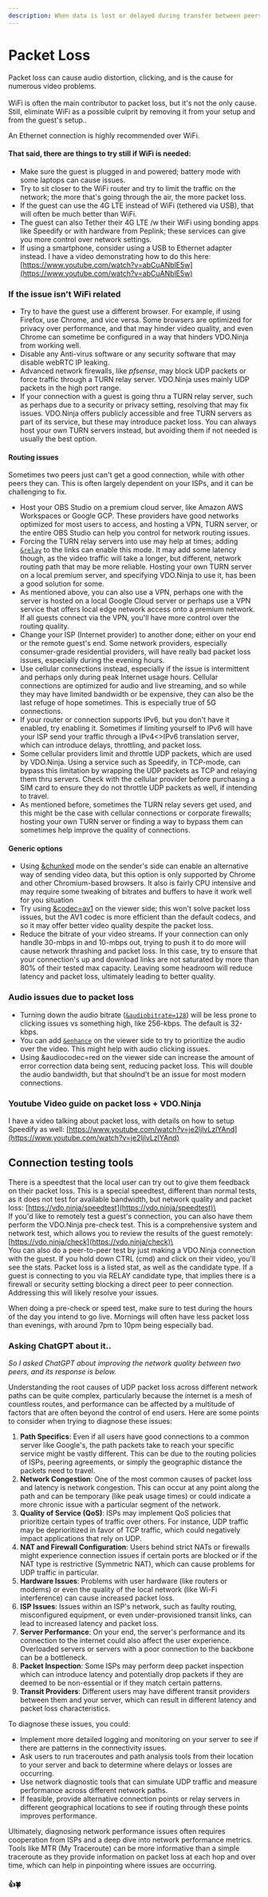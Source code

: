 ```yaml
---
description: When data is lost or delayed during transfer between peers
---
```


# Packet Loss

Packet loss can cause audio distortion, clicking, and is the cause for numerous video problems. \
\
WiFi is often the main contributor to packet loss, but it's not the only cause. Still, eliminate WiFi as a possible culprit by removing it from your setup and from the guest's setup..

An Ethernet connection is highly recommended over WiFi.

#### That said, there are things to try still if WiFi is needed:

* Make sure the guest is plugged in and powered; battery mode with some laptops can cause issues.
* Try to sit closer to the WiFi router and try to limit the traffic on the network; the more that's going through the air, the more packet loss.
* If the guest can use the 4G LTE instead of WiFi (tethered via USB), that will often be much better than WiFi.
* The guest can also Tether their 4G LTE /w their WiFi using bonding apps like Speedify or with hardware from Peplink; these services can give you more control over network settings.
* If using a smartphone, consider using a USB to Ethernet adapter instead. I have a video demonstrating how to do this here: [https://www.youtube.com/watch?v=abCuANblE5w](https://www.youtube.com/watch?v=abCuANblE5w)

### If the issue isn't WiFi related

* Try to have the guest use a different browser. For example, if using Firefox, use Chrome, and vice versa. Some browsers are optimized for privacy over performance, and that may hinder video quality, and even Chrome can sometime be configured in a way that hinders VDO.Ninja from working well.
* Disable any Anti-virus software or any security software that may disable webRTC IP leaking.
* Advanced network firewalls, like _pfsense_, may block UDP packets or force traffic through a TURN relay server. VDO.Ninja uses mainly UDP packets in the high port range.
* If your connection with a guest is going thru a TURN relay server, such as perhaps due to a security or privacy setting, resolving that may fix issues. VDO.Ninja offers publicly accessible and free TURN servers as part of its service, but these may introduce packet loss. You can always host your own TURN servers instead, but avoiding them if not needed is usually the best option.

#### Routing issues

Sometimes two peers just can't get a good connection, while with other peers they can. This is often largely dependent on your ISPs, and it can be challenging to fix.

* Host your OBS Studio on a premium cloud server, like Amazon AWS Workspaces or Google GCP. These providers have good networks optimized for most users to access, and hosting a VPN, TURN server, or the entire OBS Studio can help you control for network routing issues.
* Forcing the TURN relay servers into use may help at times; adding [`&relay`](../general-settings/and-relay.md) to the links can enable this mode. It may add some latency though, as the video traffic will take a longer, but different, network routing path that may be more reliable. Hosting your own TURN server on a local premium server, and specifying VDO.Ninja to use it, has been a good solution for some.
* As mentioned above, you can also use a VPN, perhaps one with the server is hosted on a local Google Cloud server or perhaps use a VPN service that offers local edge network access onto a premium network. If all guests connect via the VPN, you'll have more control over the routing quality.
* Change your ISP (Internet provider) to another done; either on your end or the remote guest's end. Some network providers, especially consumer-grade residential providers, will have really bad packet loss issues, especially during the evening hours.
* Use cellular connections instead, especially if the issue is intermittent and perhaps only during peak Internet usage hours. Cellular connections are optimized for audio and live streaming, and so while they may have limited bandwidth or be expensive, they can also be the last refuge of hope sometimes. This is especially true of 5G connections.
* If your router or connection supports IPv6, but you don't have it enabled, try enabling it. Sometimes if limiting yourself to IPv6 will have your ISP send your traffic through a IPv4<>IPv6 translation server, which can introduce delays, throttling, and packet loss.
* Some cellular providers limit and throttle UDP packets, which are used by VDO.Ninja. Using a service such as Speedify, in TCP-mode, can bypass this limitation by wrapping the UDP packets as TCP and relaying them thru servers. Check with the cellular provider before purchasing a SIM card to ensure they do not throttle UDP packets as well, if intending to travel.
* As mentioned before, sometimes the TURN relay severs get used, and this might be the case with cellular connections or corporate firewalls; hosting your own TURN server or finding a way to bypass them can sometimes help improve the quality of connections.

#### Generic options

* Using [\&chunked](../newly-added-parameters/and-chunked.md) mode on the sender's side can enable an alternative way of sending video data, but this option is only supported by Chrome and other Chromium-based browsers. It also is fairly CPU intensive and may require some tweaking of bitrates and buffers to have it work well for you situation
* Try using [\&codec=av1](../advanced-settings/view-parameters/codec.md) on the viewer side; this won't solve packet loss issues, but the AV1 codec is more efficient than the default codecs, and so it may offer better video quality despite the packet loss.
* Reduce the bitrate of your video streams. If your connection can only handle 30-mbps in and 10-mbps out, trying to push it to do more will cause network thrashing and packet loss. In this case, try to ensure that your connection's up and download links are not saturated by more than 80% of their tested max capacity. Leaving some headroom will reduce latency and packet loss, ultimately leading to better quality.

### Audio issues due to packet loss

* Turning down the audio bitrate ([`&audiobitrate=128`](../advanced-settings/view-parameters/audiobitrate.md)) will be less prone to clicking issues vs something high, like 256-kbps. The default is 32-kbps.
* You can add [`&enhance`](../advanced-settings/view-parameters/enhance.md) on the viewer side to try to prioritize the audio over the video. This might help with audio clicking issues.
* Using \&audiocodec=red on the viewer side can increase the amount of error correction data being sent, reducing packet loss. This will double the audio bandwidth, but that shoulnd't be an issue for most modern connections.

### Youtube Video guide on packet loss + VDO.Ninja

I have a video talking about packet loss, with details on how to setup Speedify as well: [https://www.youtube.com/watch?v=je2ljlvLzlYAnd](https://www.youtube.com/watch?v=je2ljlvLzlYAnd)

## Connection testing tools

There is a speedtest that the local user can try out to give them feedback on their packet loss. This is a special speedtest, different than normal tests, as it does not test for available bandwidth, but network quality and packet loss: [https://vdo.ninja/speedtest](https://vdo.ninja/speedtest)\
\
If you'd like to remotely test a guest's connection, you can also have them perform the VDO.Ninja pre-check test. This is a comprehensive system and network test, which allows you to review the results of the guest remotely: [https://vdo.ninja/check](https://vdo.ninja/check)\
\
You can also do a peer-to-peer test by just making a VDO.Ninja connection with the guest. If you hold down CTRL (cmd) and click on their video, you'll see the stats. Packet loss is a listed stat, as well as the candidate type. If a guest is connecting to you via RELAY candidate type, that implies there is a firewall or security setting blocking a direct peer to peer connection. Addressing this will likely resolve your issues.

When doing a pre-check or speed test, make sure to test during the hours of the day you intend to go live. Mornings will often have less packet loss than evenings, with around 7pm to 10pm being especially bad.



### Asking ChatGPT about it..

_So I asked ChatGPT about improving the network quality between two peers, and its response is below._&#x20;

Understanding the root causes of UDP packet loss across different network paths can be quite complex, particularly because the internet is a mesh of countless routes, and performance can be affected by a multitude of factors that are often beyond the control of end users. Here are some points to consider when trying to diagnose these issues:

1. **Path Specifics**: Even if all users have good connections to a common server like Google's, the path packets take to reach your specific service might be vastly different. This can be due to the routing policies of ISPs, peering agreements, or simply the geographic distance the packets need to travel.
2. **Network Congestion**: One of the most common causes of packet loss and latency is network congestion. This can occur at any point along the path and can be temporary (like peak usage times) or could indicate a more chronic issue with a particular segment of the network.
3. **Quality of Service (QoS)**: ISPs may implement QoS policies that prioritize certain types of traffic over others. For instance, UDP traffic may be deprioritized in favor of TCP traffic, which could negatively impact applications that rely on UDP.
4. **NAT and Firewall Configuration**: Users behind strict NATs or firewalls might experience connection issues if certain ports are blocked or if the NAT type is restrictive (Symmetric NAT), which can cause problems for UDP traffic in particular.
5. **Hardware Issues**: Problems with user hardware (like routers or modems) or even the quality of the local network (like Wi-Fi interference) can cause increased packet loss.
6. **ISP Issues**: Issues within an ISP's network, such as faulty routing, misconfigured equipment, or even under-provisioned transit links, can lead to increased latency and packet loss.
7. **Server Performance**: On your end, the server's performance and its connection to the internet could also affect the user experience. Overloaded servers or servers with a poor connection to the backbone can be a bottleneck.
8. **Packet Inspection**: Some ISPs may perform deep packet inspection which can introduce latency and potentially drop packets if they are deemed to be non-essential or if they match certain patterns.
9. **Transit Providers**: Different users may have different transit providers between them and your server, which can result in different latency and packet loss characteristics.

To diagnose these issues, you could:

* Implement more detailed logging and monitoring on your server to see if there are patterns in the connectivity issues.
* Ask users to run traceroutes and path analysis tools from their location to your server and back to determine where delays or losses are occurring.
* Use network diagnostic tools that can simulate UDP traffic and measure performance across different network paths.
* If feasible, provide alternative connection points or relay servers in different geographical locations to see if routing through these points improves performance.

Ultimately, diagnosing network performance issues often requires cooperation from ISPs and a deep dive into network performance metrics. Tools like MTR (My Traceroute) can be more informative than a simple traceroute as they provide information on packet loss at each hop and over time, which can help in pinpointing where issues are occurring.

#### 👍🍀
